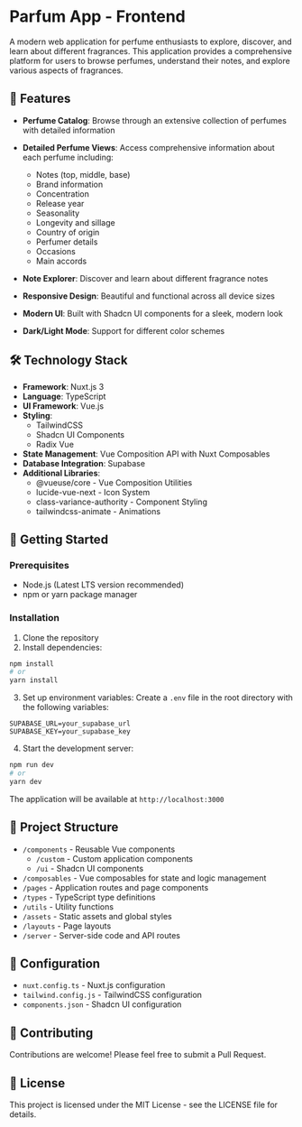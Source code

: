 # Parfum App - Frontend

A modern web application for perfume enthusiasts to explore, discover, and learn about different fragrances. This application provides a comprehensive platform for users to browse perfumes, understand their notes, and explore various aspects of fragrances.

## 🌟 Features

- **Perfume Catalog**: Browse through an extensive collection of perfumes with detailed information
- **Detailed Perfume Views**: Access comprehensive information about each perfume including:
  - Notes (top, middle, base)
  - Brand information
  - Concentration
  - Release year
  - Seasonality
  - Longevity and sillage
  - Country of origin
  - Perfumer details
  - Occasions
  - Main accords

- **Note Explorer**: Discover and learn about different fragrance notes
- **Responsive Design**: Beautiful and functional across all device sizes
- **Modern UI**: Built with Shadcn UI components for a sleek, modern look
- **Dark/Light Mode**: Support for different color schemes

## 🛠️ Technology Stack

- **Framework**: Nuxt.js 3
- **Language**: TypeScript
- **UI Framework**: Vue.js
- **Styling**: 
  - TailwindCSS
  - Shadcn UI Components
  - Radix Vue
- **State Management**: Vue Composition API with Nuxt Composables
- **Database Integration**: Supabase
- **Additional Libraries**:
  - @vueuse/core - Vue Composition Utilities
  - lucide-vue-next - Icon System
  - class-variance-authority - Component Styling
  - tailwindcss-animate - Animations

## 🚀 Getting Started

### Prerequisites

- Node.js (Latest LTS version recommended)
- npm or yarn package manager

### Installation

1. Clone the repository
2. Install dependencies:
```bash
npm install
# or
yarn install
```

3. Set up environment variables:
Create a `.env` file in the root directory with the following variables:
```
SUPABASE_URL=your_supabase_url
SUPABASE_KEY=your_supabase_key
```

4. Start the development server:
```bash
npm run dev
# or
yarn dev
```

The application will be available at `http://localhost:3000`

## 📁 Project Structure

- `/components` - Reusable Vue components
  - `/custom` - Custom application components
  - `/ui` - Shadcn UI components
- `/composables` - Vue composables for state and logic management
- `/pages` - Application routes and page components
- `/types` - TypeScript type definitions
- `/utils` - Utility functions
- `/assets` - Static assets and global styles
- `/layouts` - Page layouts
- `/server` - Server-side code and API routes

## 🔧 Configuration

- `nuxt.config.ts` - Nuxt.js configuration
- `tailwind.config.js` - TailwindCSS configuration
- `components.json` - Shadcn UI configuration

## 🤝 Contributing

Contributions are welcome! Please feel free to submit a Pull Request.

## 📝 License

This project is licensed under the MIT License - see the LICENSE file for details.
